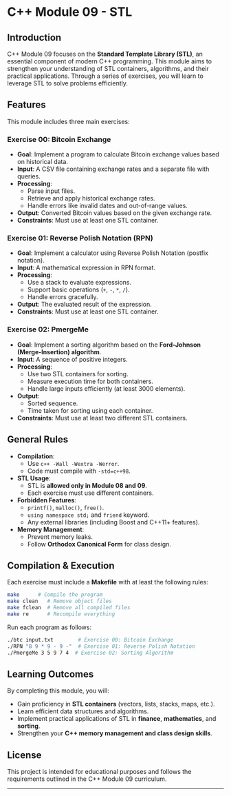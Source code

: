 # C++ Module 09 - STL

## Introduction
C++ Module 09 focuses on the **Standard Template Library (STL)**, an essential component of modern C++ programming. This module aims to strengthen your understanding of STL containers, algorithms, and their practical applications. Through a series of exercises, you will learn to leverage STL to solve problems efficiently.

## Features
This module includes three main exercises:

### **Exercise 00: Bitcoin Exchange**
- **Goal**: Implement a program to calculate Bitcoin exchange values based on historical data.
- **Input**: A CSV file containing exchange rates and a separate file with queries.
- **Processing**:
  - Parse input files.
  - Retrieve and apply historical exchange rates.
  - Handle errors like invalid dates and out-of-range values.
- **Output**: Converted Bitcoin values based on the given exchange rate.
- **Constraints**: Must use at least one STL container.

### **Exercise 01: Reverse Polish Notation (RPN)**
- **Goal**: Implement a calculator using Reverse Polish Notation (postfix notation).
- **Input**: A mathematical expression in RPN format.
- **Processing**:
  - Use a stack to evaluate expressions.
  - Support basic operations (`+`, `-`, `*`, `/`).
  - Handle errors gracefully.
- **Output**: The evaluated result of the expression.
- **Constraints**: Must use at least one STL container.

### **Exercise 02: PmergeMe**
- **Goal**: Implement a sorting algorithm based on the **Ford-Johnson (Merge-Insertion) algorithm**.
- **Input**: A sequence of positive integers.
- **Processing**:
  - Use two STL containers for sorting.
  - Measure execution time for both containers.
  - Handle large inputs efficiently (at least 3000 elements).
- **Output**:
  - Sorted sequence.
  - Time taken for sorting using each container.
- **Constraints**: Must use at least two different STL containers.

## General Rules
- **Compilation**:
  - Use `c++ -Wall -Wextra -Werror`.
  - Code must compile with `-std=c++98`.
- **STL Usage**:
  - STL is **allowed only in Module 08 and 09**.
  - Each exercise must use different containers.
- **Forbidden Features**:
  - `printf()`, `malloc()`, `free()`.
  - `using namespace std;` and `friend` keyword.
  - Any external libraries (including Boost and C++11+ features).
- **Memory Management**:
  - Prevent memory leaks.
  - Follow **Orthodox Canonical Form** for class design.

## Compilation & Execution
Each exercise must include a **Makefile** with at least the following rules:
```sh
make      # Compile the program
make clean   # Remove object files
make fclean  # Remove all compiled files
make re      # Recompile everything
```
Run each program as follows:
```sh
./btc input.txt        # Exercise 00: Bitcoin Exchange
./RPN "8 9 * 9 - 9 -"  # Exercise 01: Reverse Polish Notation
./PmergeMe 3 5 9 7 4  # Exercise 02: Sorting Algorithm
```

## Learning Outcomes
By completing this module, you will:
- Gain proficiency in **STL containers** (vectors, lists, stacks, maps, etc.).
- Learn efficient data structures and algorithms.
- Implement practical applications of STL in **finance**, **mathematics**, and **sorting**.
- Strengthen your **C++ memory management and class design skills**.

## License
This project is intended for educational purposes and follows the requirements outlined in the C++ Module 09 curriculum.

---

